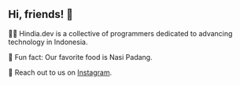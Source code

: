 ## Hi, friends! 👋


🙋‍♀️ Hindia.dev is a collective of programmers dedicated to advancing technology in Indonesia.

🍿 Fun fact: Our favorite food is Nasi Padang.

🧙 Reach out to us on [Instagram](https://instagram.com/hindia.dev).
